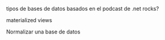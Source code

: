 tipos de bases de datos basados en el podcast de .net rocks?

materialized views

Normalizar una base de datos